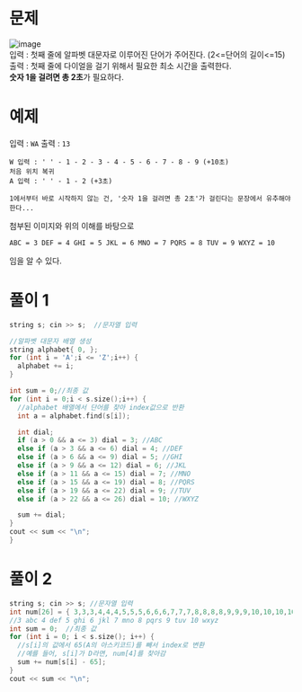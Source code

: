 # 문제
![image](https://github.com/woori-zip/Baekjoon/assets/148678248/ac5e9938-f085-4a30-aa91-c22b844db88e)<br>
입력 : 첫째 줄에 알파벳 대문자로 이루어진 단어가 주어진다. (2<=단어의 길이<=15)<br>
출력 : 첫째 줄에 다이얼을 걸기 위해서 필요한 최소 시간을 출력한다.<br>
**숫자 1을 걸려면 총 2초**가 필요하다. 

# 예제
입력 : `WA`
출력 : `13`
```
W 입력 : ' ' - 1 - 2 - 3 - 4 - 5 - 6 - 7 - 8 - 9 (+10초)
처음 위치 복귀
A 입력 : ' ' - 1 - 2 (+3초)

1에서부터 바로 시작하지 않는 건, '숫자 1을 걸려면 총 2초'가 걸린다는 문장에서 유추해야한다...
```
첨부된 이미지와 위의 이해를 바탕으로
```
ABC = 3 DEF = 4 GHI = 5 JKL = 6 MNO = 7 PQRS = 8 TUV = 9 WXYZ = 10
```
임을 알 수 있다.
# 풀이 1
```cpp
string s; cin >> s;  //문자열 입력

//알파벳 대문자 배열 생성
string alphabet{ 0, };
for (int i = 'A';i <= 'Z';i++) {
  alphabet += i;
}

int sum = 0;//최종 값
for (int i = 0;i < s.size();i++) {
  //alphabet 배열에서 단어를 찾아 index값으로 반환
  int a = alphabet.find(s[i]);

  int dial;
  if (a > 0 && a <= 3) dial = 3; //ABC
  else if (a > 3 && a <= 6) dial = 4; //DEF
  else if (a > 6 && a <= 9) dial = 5; //GHI
  else if (a > 9 && a <= 12) dial = 6; //JKL
  else if (a > 11 && a <= 15) dial = 7; //MNO
  else if (a > 15 && a <= 19) dial = 8; //PQRS
  else if (a > 19 && a <= 22) dial = 9; //TUV
  else if (a > 22 && a <= 26) dial = 10; //WXYZ

  sum += dial;
}
cout << sum << "\n";
}
```
# 풀이 2
```cpp
string s; cin >> s; //문자열 입력
int num[26] = { 3,3,3,4,4,4,5,5,5,6,6,6,7,7,7,8,8,8,8,9,9,9,10,10,10,10 };
//3 abc 4 def 5 ghi 6 jkl 7 mno 8 pqrs 9 tuv 10 wxyz
int sum = 0;  //최종 값
for (int i = 0; i < s.size(); i++) {
  //s[i]의 값에서 65(A의 아스키코드)를 빼서 index로 변환
  //예를 들어, s[i]가 D라면, num[4]를 찾아감
  sum += num[s[i] - 65];
}
cout << sum << "\n";
```
